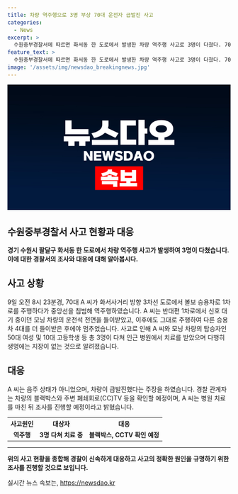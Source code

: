 ```yaml
---
title: 차량 역주행으로 3명 부상 70대 운전자 급발진 사고
categories:
  - News
excerpt: >
  수원중부경찰서에 따르면 화서동 한 도로에서 발생한 차량 역주행 사고로 3명이 다쳤다. 70대 A씨가 중앙선을 침범해 역주행하여 모닝 차량과 충돌 후 다른 차량을 들이받았다. A씨와 모닝 차량 탑승자 등 3명은 부상을 입었으나 생명에 지장은 없었고, A씨는 음주 상태는 아니었다고 주장했다. 경찰은 블랙박스와 CCTV를 확인하고 A씨를 조사할 예정이다. (단어 수: 77/문자 수: 424)
feature_text: >
  수원중부경찰서에 따르면 화서동 한 도로에서 발생한 차량 역주행 사고로 3명이 다쳤다. 70대 A씨가 중앙선을 침범해 역주행하여 모닝 차량과 충돌 후 다른 차량을 들이받았다. A씨와 모닝 차량 탑승자 등 3명은 부상을 입었으나 생명에 지장은 없었고, A씨는 음주 상태는 아니었다고 주장했다. 경찰은 블랙박스와 CCTV를 확인하고 A씨를 조사할 예정이다. (단어 수: 77/문자 수: 424)
image: '/assets/img/newsdao_breakingnews.jpg'
---
```


<p><img src="/assets/img/newsdao_breakingnews.jpg" alt="cryptoinkorea 속보" /></p>

<h2>수원중부경찰서 사고 현황과 대응</h2>

<p data-ke-size="size16"><b>경기 수원시 팔달구 화서동 한 도로에서 차량 역주행 사고가 발생하여 3명이 다쳤습니다. 이에 대한 경찰서의 조사와 대응에 대해 알아봅시다.</b></p>

<h2 data-ke-size="size26">사고 상황</h2>

<p data-ke-size="size16">9일 오전 8시 23분경, 70대 A 씨가 화서사거리 방향 3차선 도로에서 볼보 승용차로 1차로를 주행하다가 중앙선을 침범해 역주행하였습니다. A 씨는 반대편 1차로에서 신호 대기 중이던 모닝 차량의 운전석 전면을 들이받았고, 이후에도 그대로 주행하여 다른 승용차 4대를 더 들이받은 후에야 멈추었습니다. 사고로 인해 A 씨와 모닝 차량의 탑승자인 50대 여성 및 10대 고등학생 등 총 3명이 다쳐 인근 병원에서 치료를 받았으며 다행히 생명에는 지장이 없는 것으로 알려졌습니다.</p>

<h2 data-ke-size="size26">대응</h2>

<p data-ke-size="size16">A 씨는 음주 상태가 아니었으며, 차량이 급발진했다는 주장을 하였습니다. 경찰 관계자는 차량의 블랙박스와 주변 폐쇄회로(CC)TV 등을 확인할 예정이며, A 씨는 병원 치료를 마친 뒤 조사를 진행할 예정이라고 밝혔습니다.</p>

<table>
  <tr>
    <th>사고원인</th>
    <th>대상자</th>
    <th>대응</th>
  </tr>
  <tr>
    <td style="text-align: center; height: 17px;"><b>역주행</b></td>
    <td style="text-align: center; height: 17px;"><b>3명 다쳐 치료 중</b></td>
    <td style="text-align: center; height: 17px;"><b>블랙박스, CCTV 확인 예정</b></td>
  </tr>
</table>

<hr>

<p data-ke-size="size16"><b>위의 사고 현황을 종합해 경찰이 신속하게 대응하고 사고의 정확한 원인을 규명하기 위한 조사를 진행할 것으로 보입니다.</b></p>
실시간 뉴스 속보는, <a href="https://newsdao.kr" rel="dofollow">https://newsdao.kr</a>


